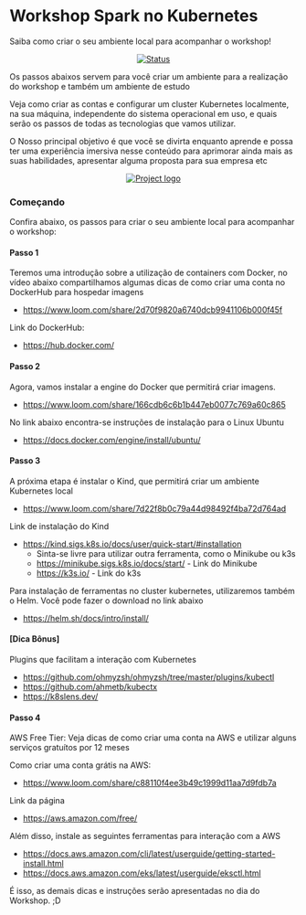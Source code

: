 # Workshop Spark no Kubernetes

Saiba como criar o seu ambiente local para acompanhar o workshop!
<div align="center">

[![Status](https://img.shields.io/badge/status-active-success.svg)]()

</div>

Os passos abaixos servem para você criar um ambiente para a realização do workshop e também um ambiente de estudo

Veja como criar as contas e configurar um cluster Kubernetes localmente, na sua máquina, independente do sistema operacional em uso, e quais serão os passos de todas as tecnologias que vamos utilizar.


O Nosso principal objetivo é que você se divirta enquanto aprende e possa ter uma experiência imersiva nesse conteúdo para aprimorar ainda mais as suas habilidades, apresentar alguma proposta para sua empresa etc


<p align="center">
  <a href="" rel="noopener">
    <img src="https://github.com/owshq-academy/ws-spark-on-k8s-pratica/blob/main/ppts/spok-roadmap.png" alt="Project logo">
 </a>
</p>


### Começando

Confira abaixo, os passos para criar o seu ambiente local para acompanhar o workshop:

#### Passo 1

Teremos uma introdução sobre a utilização de containers com Docker, no vídeo abaixo compartilhamos algumas dicas de como criar uma conta no DockerHub para hospedar imagens

* https://www.loom.com/share/2d70f9820a6740dcb9941106b000f45f

Link do DockerHub:
* https://hub.docker.com/


#### Passo 2

Agora, vamos instalar a engine do Docker que permitirá criar imagens. 
* https://www.loom.com/share/166cdb6c6b1b447eb0077c769a60c865

No link abaixo encontra-se instruções de instalação para o Linux Ubuntu
* https://docs.docker.com/engine/install/ubuntu/


#### Passo 3

A próxima etapa é instalar o Kind, que permitirá criar um ambiente Kubernetes local


* https://www.loom.com/share/7d22f8b0c79a44d98492f4ba72d764ad

Link de instalação do Kind
* https://kind.sigs.k8s.io/docs/user/quick-start/#installation
  * Sinta-se livre para utilizar outra ferramenta, como o Minikube ou k3s
  * https://minikube.sigs.k8s.io/docs/start/ - Link do Minikube
  * https://k3s.io/ - Link do k3s
  
Para instalação de ferramentas no cluster kubernetes, utilizaremos também o Helm. Você pode fazer o download no link abaixo
* https://helm.sh/docs/intro/install/

#### [Dica Bônus]
Plugins que facilitam a interação com Kubernetes
* https://github.com/ohmyzsh/ohmyzsh/tree/master/plugins/kubectl
* https://github.com/ahmetb/kubectx
* https://k8slens.dev/

#### Passo 4

AWS Free Tier: Veja dicas de como criar uma conta na AWS e utilizar alguns serviços gratuítos por 12 meses

Como criar uma conta grátis na AWS:
* https://www.loom.com/share/c88110f4ee3b49c1999d11aa7d9fdb7a

Link da página
* https://aws.amazon.com/free/

Além disso, instale as seguintes ferramentas para interação com a AWS
* https://docs.aws.amazon.com/cli/latest/userguide/getting-started-install.html
* https://docs.aws.amazon.com/eks/latest/userguide/eksctl.html


É isso, as demais dicas e instruções serão apresentadas no dia do Workshop. ;D
